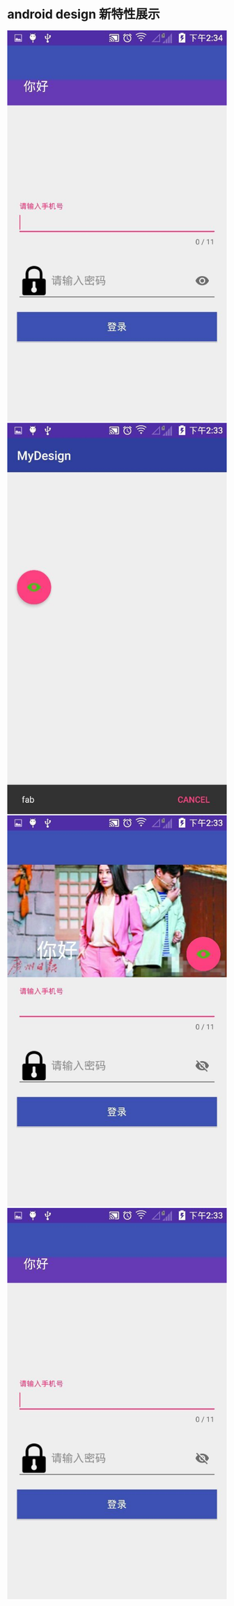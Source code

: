 # android design 新特性展示
![image](https://github.com/yufeilong92/MyDesign/blob/master/icon/a.jpg)
![image](https://github.com/yufeilong92/MyDesign/blob/master/icon/b.jpg)
![image](https://github.com/yufeilong92/MyDesign/blob/master/icon/c.jpg)
![image](https://github.com/yufeilong92/MyDesign/blob/master/icon/d.jpg)